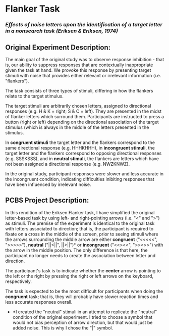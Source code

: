 # Flanker Task
### *Effects of noise letters upon the identification of a target letter in a nonsearch task (Eriksen & Eriksen, 1974)*

## Original Experiment Description: 

The main goal of the original study was to observe response inhibition - that is, our ability to suppress responses that are contextually inappropriate given the task at hand. We provoke this response by presenting target stimuli with noise that provides either relevant or irrelevant information (i.e. "flankers"). 

The task consists of three types of stimuli, differing in how the flankers relate to the target stimulus. 

The target stimuli are arbitrarily chosen letters, assigned to directional responses (e.g. H & K = right; S & C = left). They are presented in the midst of flanker letters which surround them. Participants are instructed to press a button (right or left) depending on the directional association of the target stimulus (which is always in the middle of the letters presented in the stimulus. 

In **congruent stimuli** the target letter and the flankers correspond to the same directional response (e.g. HHHKHHH), in **incongruent stimuli**, the target letter and the flankers correspond to opposing directional responses (e.g. SSSKSSS), and in **neutral stimuli**, the flankers are letters which have not been assigned a directional response (e.g. NWZKNWZ). 

In the original study, participant responses were slower and less accurate in the incongruent condition, indicating difficulties inibiting responses that have been influenced by irrelevant noise. 

## PCBS Project Description: 

In this rendition of the Eriksen Flanker task, I have simplified the original letter-based task by using left- and right-pointing arrows (i.e. "<" and ">") as stimuli. The premise of the experiment is identical to the original task with letters associated to direction; that is, the participant is required to fixate on a cross in the middle of the screen, prior to seeing stimuli where the arrows surrounding the middle arrow are either **congruent** ("<<<<<", ">>>>>"), **neutral** ("||<||", ||>||")* or **incongruent** ("<<><<", ">><>>") with the arrow in the middle position. The only difference is that here, the participant no longer needs to create the association between letter and direction.

The participant's task is to indicate whether the **center** arrow is pointing to the left or the right by pressing the right or left arrows on the keyboard, respectively.  

The task is expected to be the most difficult for participants when doing the **congruent** task; that is, they will probably have slower reaction times and less accurate responses overall. 

* *I created the "neutral" stimuli in an attempt to replicate the "neutral" condition of the original experiment. I tried to choose a symbol that would not bias perception of arrow direction, but that would just be added noise. This is why I chose the "|" symbol.
